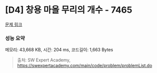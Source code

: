 # [D4] 창용 마을 무리의 개수 - 7465 

[문제 링크](https://swexpertacademy.com/main/code/problem/problemDetail.do?contestProbId=AWngfZVa9XwDFAQU) 

### 성능 요약

메모리: 43,668 KB, 시간: 204 ms, 코드길이: 1,663 Bytes



> 출처: SW Expert Academy, https://swexpertacademy.com/main/code/problem/problemList.do